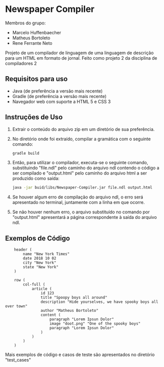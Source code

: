 # Newspaper Compiler

Membros do grupo:

- Marcelo Huffenbaecher
- Matheus Bortoleto
- Rene Ferrante Neto


Projeto de um compilador de linguagem de uma linguagem de descrição para um HTML em formato de jornal.
Feito como projeto 2 da disciplina de compiladores 2

## Requisitos para uso

- Java (de preferência a versão mais recente)
- Gradle (de preferência a versão mais recente)
- Navegador web com suporte a HTML 5 e CSS 3

## Instruções de Uso

1. Extrair o conteúdo do arquivo zip em um diretório de sua preferência.

2. No diretório onde foi extraído, compilar a gramática com o seguinte comando:

    ```bash
    gradle build
    ```

3. Então, para utilizar o compilador, executa-se o seguinte comando, substituindo "file.ndl" pelo caminho do arquivo ndl contendo o código a ser compilado e "output.html" pelo caminho do arquivo html a ser produzido como saída:

   ```bash
   java -jar buid/libs/Newspaper-Compiler.jar file.ndl output.html
   ```

4. Se houver algum erro de compilação do arquivo ndl, o erro será apresentado no terminal, juntamente com a linha em que ocorre.
5. Se não houver nenhum erro, o arquivo substituído no comando por "output.html" apresentará a página correspondente à saída do arquivo ndl.

## Exemplos de Código

```ndl
    header (
        name "New York Times"
        date 2018 10 02
        city "New York"
        state "New York"
    )

    row (
        col-full (
            article (
                id 123
                title "Spoopy boys all around"
                description "Hide yourselves, we have spooky boys all over town"
                author "Matheus Bortoleto"
                content (
                    paragraph "Lorem Ipsun Dolor"
                    image "doot.png" "One of the spooky boys"
                    paragraph "Lorem Ipsun Dolor"
                )
            )
        )
    )
```

 Mais exemplos de código e casos de teste são apresentados no diretório "test_cases"